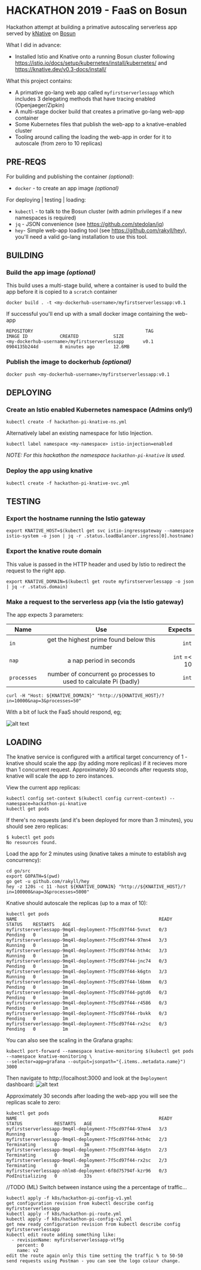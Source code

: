 # HACKATHON 2019 - FaaS on Bosun

Hackathon attempt at building a primative autoscaling serverless app served by [kNative](https://knative.dev) on [Bosun](https://github.com/bazaarvoice/bosun)

What I did in advance:
 - Installed Istio and Knative onto a running Bosun cluster following https://istio.io/docs/setup/kubernetes/install/kubernetes/ and https://knative.dev/v0.3-docs/install/

What this project contains:
  - A primative go-lang web app called `myfirstserverlessapp` which includes 3 delegating methods that have tracing enabled (Openjaeger/Zipkin)
  - A multi-stage docker build that creates a primative go-lang web-app container
  - Some Kubernetes files that publish the web-app to a knative-enabled cluster
  - Tooling around calling the loading the web-app in order for it to autoscale (from zero to 10 replicas)

## PRE-REQS

For building and publishing the container _(optional)_:
- `docker` - to create an app image _(optional)_

For deploying | testing | loading:
- `kubectl` - to talk to the Bosun cluster (with admin privileges if a new namespaces is required)
- `jq` - JSON convenience (see https://github.com/stedolan/jq)
- `hey`- Simple web-app loading tool (see https://github.com/rakyll/hey), you'll need a valid go-lang installation to use this tool.

## BUILDING

### Build the app image _(optional)_
This build uses a multi-stage build, where a container is used to build the app before it is copied to a `scratch` container
```
docker build . -t <my-dockerhub-username>/myfirstserverlessapp:v0.1
```
If successful you'll end up with a small docker image containing the web-app
```
REPOSITORY                                          TAG                 IMAGE ID            CREATED             SIZE
<my-dockerhub-username>/myfirstserverlessapp       v0.1               0904135b244d        8 minutes ago       12.6MB
```

### Publish the image to dockerhub _(optional)_
```
docker push <my-dockerhub-username>/myfirstserverlessapp:v0.1
```

## DEPLOYING

### Create an Istio enabled Kubernetes namespace (Admins only!)
```
kubectl create -f hackathon-pi-knative-ns.yml
```
Alternatively label an existing namespace for Istio Injection.
```
kubectl label namespace <my-namespace> istio-injection=enabled
```

_NOTE: For this hackathon the namespace `hackathon-pi-knative` is used._

### Deploy the app using knative
```
kubectl create -f hackathon-pi-knative-svc.yml
```

## TESTING

### Export the hostname running the Istio gateway
```
export KNATIVE_HOST=$(kubectl get svc istio-ingressgateway --namespace istio-system -o json | jq -r .status.loadBalancer.ingress[0].hostname)
```

### Export the knative route domain
This value is passed in the HTTP header and used by Istio to redirect the request to the right app.
```
export KNATIVE_DOMAIN=$(kubectl get route myfirstserverlessapp -o json | jq -r .status.domain)
```

### Make a request to the serverless app (via the Istio gateway)

The app expects 3 parameters:

| Name        | Use           | Expects  |
| ------------- |:-------------:| -----:|
| `in` | get the highest prime found below this number | `int` |
| `nap` | a nap period in seconds | `int` =< 10 |
| `processes` | number of concurrent `go` processes to used to calculate Pi (badly) | `int` |

```
curl -H "Host: ${KNATIVE_DOMAIN}" "http://${KNATIVE_HOST}/?in=10000&nap=3&processes=50"
```

With a bit of luck the FaaS should respond, eg;

![alt text](images/blue-app.png "Blue coloured app")

## LOADING

The knative service is configured with a artifical target concurrency of 1 - knative should scale the app (by adding more replicas) if it recieves more than 1 concurrent request.  Approximately 30 seconds after requests stop, knative will scale the app to zero instances.

View the current app replicas:
```
kubectl config set-context $(kubectl config current-context) --namespace=hackathon-pi-knative
kubectl get pods
```
If there's no requests (and it's been deployed for more than 3 minutes), you should see zero replicas:
```
$ kubectl get pods
No resources found.
```

Load the app for 2 minutes using (knative takes a minute to establish avg concurrency):
```
cd go/src
export GOPATH=$(pwd)
go get -u github.com/rakyll/hey
hey -z 120s -c 11 -host ${KNATIVE_DOMAIN} "http://${KNATIVE_HOST}/?in=100000&nap=3&processes=5000"
```

Knative should autoscale the replicas (up to a max of 10):
```
kubectl get pods
NAME                                                     READY   STATUS    RESTARTS   AGE
myfirstserverlessapp-9mq4l-deployment-7f5cd97f44-5vnxt   0/3     Pending   0          1m
myfirstserverlessapp-9mq4l-deployment-7f5cd97f44-97mn4   3/3     Running   0          1m
myfirstserverlessapp-9mq4l-deployment-7f5cd97f44-hth4c   3/3     Running   0          1m
myfirstserverlessapp-9mq4l-deployment-7f5cd97f44-jnc74   0/3     Pending   0          1m
myfirstserverlessapp-9mq4l-deployment-7f5cd97f44-k6gtn   3/3     Running   0          1m
myfirstserverlessapp-9mq4l-deployment-7f5cd97f44-l6bmm   0/3     Pending   0          1m
myfirstserverlessapp-9mq4l-deployment-7f5cd97f44-pgtd6   0/3     Pending   0          1m
myfirstserverlessapp-9mq4l-deployment-7f5cd97f44-r4586   0/3     Pending   0          1m
myfirstserverlessapp-9mq4l-deployment-7f5cd97f44-rbvkk   0/3     Pending   0          1m
myfirstserverlessapp-9mq4l-deployment-7f5cd97f44-rx2sc   0/3     Pending   0          1m
```

You can also see the scaling in the Grafana graphs:
```
kubectl port-forward --namespace knative-monitoring $(kubectl get pods --namespace knative-monitoring \
--selector=app=grafana --output=jsonpath="{.items..metadata.name}") 3000
```
Then navigate to http://localhost:3000 and look at the `Deployment` dashboard:
![alt text](images/grafana-scaling.png "Grafana show replicas increase under load")

Approximately 30 seconds after loading the web-app you will see the replicas scale to zero:
```
kubectl get pods
NAME                                                     READY   STATUS            RESTARTS   AGE
myfirstserverlessapp-9mq4l-deployment-7f5cd97f44-97mn4   3/3     Running           0          3m
myfirstserverlessapp-9mq4l-deployment-7f5cd97f44-hth4c   2/3     Terminating       0          3m
myfirstserverlessapp-9mq4l-deployment-7f5cd97f44-k6gtn   2/3     Terminating       0          3m
myfirstserverlessapp-9mq4l-deployment-7f5cd97f44-rx2sc   2/3     Terminating       0          3m
myfirstserverlessapp-nhlm8-deployment-6f8d75794f-kzr96   0/3     PodInitializing   0          33s
```

//TODO (ML)
Switch between instance using the a percentage of traffic...

```
kubectl apply -f k8s/hackathon-pi-config-v1.yml
get configuration revision from kubectl describe config myfirstserverlessapp
kubectl apply -f k8s/hackathon-pi-route.yml
kubectl apply -f k8s/hackathon-pi-config-v2.yml
get new ready configuration revision from kubectl describe config myfirstserverlessapp
kubectl edit route adding something like:
  - revisionName: myfirstserverlessapp-vtf5g
    percent: 0
    name: v2
edit the route again only this time setting the traffic % to 50-50
send requests using Postman - you can see the logo colour change.
```


